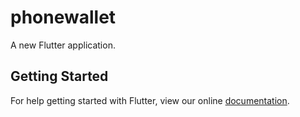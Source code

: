 # phonewallet

A new Flutter application.

## Getting Started

For help getting started with Flutter, view our online
[documentation](https://flutter.io/).
